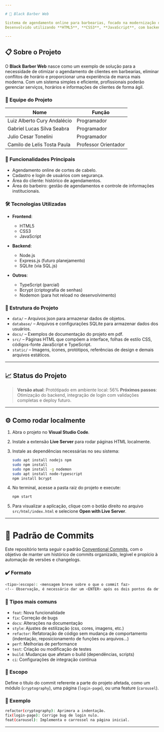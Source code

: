 ```yaml
---

# 💈 Black Barber Web

Sistema de agendamento online para barbearias, focado na modernização da gestão de serviços e no aumento da satisfação do cliente.
Desenvolvido utilizando **HTML5**, **CSS3**, **JavaScript**, com backend em **Node.js** e banco de dados **SQLite**.

---
```


## 📋 Sobre o Projeto

O **Black Barber Web** nasce como um exemplo de solução para a necessidade de otimizar o agendamento de clientes em barbearias, eliminar conflitos de horário e proporcionar uma experiência de marca mais moderna.
Com um sistema simples e eficiente, profissionais poderão gerenciar serviços, horários e informações de clientes de forma ágil.

### 👥 Equipe do Projeto

| Nome                        | Função                                   |
| --------------------------- | ---------------------------------------- |
| Luiz Alberto Cury Andalécio | Programador                              |
| Gabriel Lucas Silva Seabra  | Programador                              |
| Julio Cesar Tonelini        | Programador                              |
| Camilo de Lelis Tosta Paula | Professor Orientador                     |

### 🎯 Funcionalidades Principais

* Agendamento online de cortes de cabelo.
* Cadastro e login de usuários com segurança.
* Área do cliente: histórico de agendamentos.
* Área do barbeiro: gestão de agendamentos e controle de informações institucionais.

### 🛠️ Tecnologias Utilizadas

* **Frontend**:

  * HTML5
  * CSS3
  * JavaScript
* **Backend**:

  * Node.js
  * Express.js (futuro planejamento)
  * SQLite (via SQL.js)
* **Outros**:

  * TypeScript (parcial)
  * Bcrypt (criptografia de senhas)
  * Nodemon (para hot reload no desenvolvimento)

### 📁 Estrutura do Projeto

* `data/` – Arquivos json para armazenar dados de objetos.
* `database/` – Arquivos e configurações SQLite para armazenar dados dos usuários.
* `docs/` – Exemplos de documentação do projeto em pdf.
* `src/` – Páginas HTML que compõem a interface, folhas de estilo CSS, códigos-fonte JavaScript e TypeScript.
* `static/` – Imagens, ícones, protótipos, referências de design e demais arquivos estáticos.

---

## 📈 Status do Projeto

> **Versão atual**: Protótipado em ambiente local: 56%
> **Próximos passos**: Otimização do backend, integração de login com validações completas e deploy futuro.

---

## ⚙️ Como rodar localmente

1. Abra o projeto no **Visual Studio Code**.
2. Instale a extensão **Live Server** para rodar páginas HTML localmente.
3. Instale as dependências necessárias no seu sistema:

   ```bash
   sudo apt install nodejs npm
   sudo npm install
   sudo npm install -g nodemon
   sudo apt install node-typescript
   npm install bcrypt
   ```
4. No terminal, acesse a pasta raiz do projeto e execute:

   ```bash
   npm start
   ```
5. Para visualizar a aplicação, clique com o botão direito no arquivo `src/html/index.html` e selecione **Open with Live Server**.

---

# 📓 Padrão de Commits

Este repositório tenta seguir o padrão [Conventional Commits](https://www.conventionalcommits.org/), com o objetivo de manter um histórico de commits organizado, legível e propício à automação de versões e changelogs.

### ✔️ Formato

```bash
<tipo>(escopo): <mensagem breve sobre o que o commit faz>
<!-- Observação, é necessário dar um <ENTER> após os dois pontos da definição do escopo. -->
```

### 🔧 Tipos mais comuns

- `feat`: Nova funcionalidade
- `fix`: Correção de bugs
- `docs`: Alterações na documentação
- `style`: Ajustes de estilização (css, cores, imagens, etc.)
- `refactor`: Refatoração de código sem mudança de comportamento (indentação, reposicionamento de funções ou arquivos...)
- `perf`: Melhorias de performance
- `test`: Criação ou modificação de testes
- `build`: Mudanças que afetam o build (dependências, scripts)
- `ci`: Configurações de integração contínua

### 📍 Escopo

Define o título do commit referente a parte do projeto afetada, como um módulo (`cryptography`), uma página (`login-page`), ou uma feature (`carousel`).

### 📝 Exemplo

```bash
refactor(cryptography): Aprimora a indentação.
fix(login-page): Corrige bug de login nulo.
feat(carousel): Implementa o carrossel na página inicial.
```

---